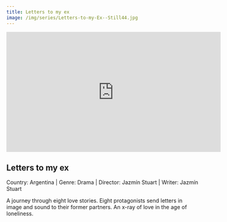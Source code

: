 ```yaml
---
title: Letters to my ex
image: /img/series/Letters-to-my-Ex--Still44.jpg
---
```

<iframe width="560" height="315" src="https://www.youtube-nocookie.com/embed/8RrAX1wdewU?controls=1" frameborder="0" allow="accelerometer; autoplay; encrypted-media; gyroscope; picture-in-picture" allowfullscreen></iframe>


## Letters to my ex 
Country: Argentina | Genre: Drama | Director: Jazmín Stuart | Writer: Jazmín Stuart

A journey through eight love stories. Eight protagonists send letters in image and sound to their former partners. An x-ray of love in the age of loneliness.
